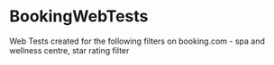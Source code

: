 # BookingWebTests
Web Tests created for the following filters on booking.com - spa and wellness centre, star rating filter
